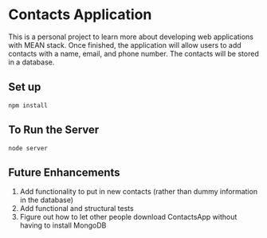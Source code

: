 # Contacts Application

This is a personal project to learn more about developing web applications with MEAN stack. Once finished, the application will allow users to add contacts with a name, email, and phone number. The contacts will be stored in a database.

## Set up

`npm install`

## To Run the Server

`node server`

## Future Enhancements

1. Add functionality to put in new contacts (rather than dummy information in the database)
2. Add functional and structural tests
3. Figure out how to let other people download ContactsApp without having to install MongoDB
